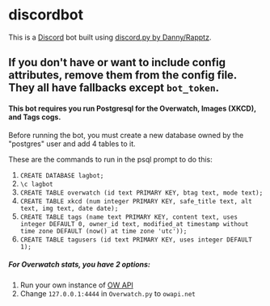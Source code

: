# discordbot

This is a [Discord](https://discordapp.com) bot built using [discord.py by Danny/Rapptz](https://github.com/rapptz/discord.py).

If you don't have or want to include config attributes, remove them from the config file. They all have fallbacks except `bot_token`.
---

#### This bot requires you run Postgresql for the Overwatch, Images (XKCD), and Tags cogs.

Before running the bot, you must create a new database owned by the "postgres" user and add 4 tables to it.

These are the commands to run in the psql prompt to do this:

1. `CREATE DATABASE lagbot;`
2. `\c lagbot`
3. `CREATE TABLE overwatch (id text PRIMARY KEY, btag text, mode text);`
4. `CREATE TABLE xkcd (num integer PRIMARY KEY, safe_title text, alt text, img text, date date);`
5. `CREATE TABLE tags (name text PRIMARY KEY, content text, uses integer DEFAULT 0, owner_id text, modified_at timestamp without time zone DEFAULT (now() at time zone 'utc'));`
6. `CREATE TABLE tagusers (id text PRIMARY KEY, uses integer DEFAULT 1);`

##### For Overwatch stats, you have 2 options:

1. Run your own instance of [OW API](https://github.com/sundwarf/owapi)
2. Change `127.0.0.1:4444` in `Overwatch.py` to `owapi.net`
